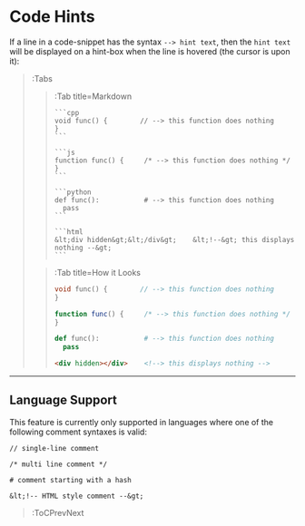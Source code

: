 # Code Hints

If a line in a code-snippet has the syntax `--> hint text`, then the `hint text` will
be displayed on a hint-box when the line is hovered (the cursor is upon it):

> :Tabs
> > :Tab title=Markdown
> > ````
> > ```cpp
> > void func() {        // --> this function does nothing
> >}
> > ```
> > ````
> > ````
> > ```js
> > function func() {     /* --> this function does nothing */
> >}
> > ```
> > ````
> > ````
> > ```python
> > def func():           # --> this function does nothing
> >   pass
> > ```
> > ````
> > ````
> > ```html
> > &lt;div hidden&gt;&lt;/div&gt;    &lt;!--&gt; this displays nothing --&gt;
> > ```
> > ````
>
> > :Tab title=How it Looks
> > ```cpp
> > void func() {        // --> this function does nothing
> >}
> > ```
> > ```js
> > function func() {     /* --> this function does nothing */
> >}
> > ```
> > ```python
> > def func():           # --> this function does nothing
> >   pass
> > ```
> > ```html
> > <div hidden></div>    <!--> this displays nothing -->
> > ```

---

## Language Support

This feature is currently only supported in languages where one of the following
comment syntaxes is valid:

```
// single-line comment
```
```
/* multi line comment */
```
```
# comment starting with a hash
```
```
&lt;!-- HTML style comment --&gt;
```

> :ToCPrevNext